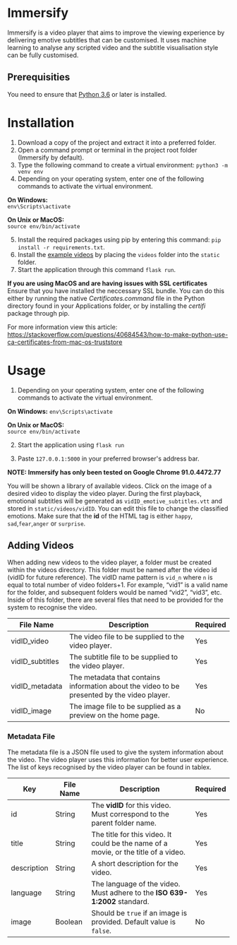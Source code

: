 # Immersify

Immersify is a video player that aims to improve the viewing experience by delivering emotive subtitles that can be customised. It uses machine learning to analyse any scripted video and the subtitle visualisation style can be fully customised.

## Prerequisities

You need to ensure that [Python 3.6](https://www.python.org/downloads/) or later is installed.

# Installation

1. Download a copy of the project and extract it into a preferred folder.
2. Open a command prompt or terminal in the project root folder (Immersify by default).
3. Type the following command to create a virtual environment: `python3 -m venv env`
4. Depending on your operating system, enter one of the following commands to activate the virtual environment.

**On Windows:**  
`env\Scripts\activate`

**On Unix or MacOS:**  
`source env/bin/activate`

5. Install the required packages using pip by entering this command: `pip install -r requirements.txt`.
6. Install the [example videos](https://github.com/jakub100ful/Immersify/releases/tag/1.0) by placing the `videos` folder into the `static` folder.
7. Start the application through this command `flask run`.

**If you are using MacOS and are having issues with SSL certificates**  
Ensure that you have installed the neccessary SSL bundle. You can do this either by running the native _Certificates.command_ file in the Python directory found in your Applications folder, or by installing the _certifi_ package through pip.

For more information view this article: https://stackoverflow.com/questions/40684543/how-to-make-python-use-ca-certificates-from-mac-os-truststore

# Usage

1. Depending on your operating system, enter one of the following commands to activate the virtual environment.

**On Windows:**
`env\Scripts\activate`

**On Unix or MacOS:**  
`source env/bin/activate`

2. Start the application using `flask run`

3. Paste `127.0.0.1:5000` in your preferred browser's address bar.

**NOTE: Immersify has only been tested on Google Chrome 91.0.4472.77**

You will be shown a library of available videos. Click on the image of a desired video to display the video player. During the first playback, emotional subtitles will be generated as `vidID_emotive_subtitles.vtt` and stored in `static/videos/vidID`. You can edit this file to change the classified emotions. Make sure that the **id** of the HTML tag is either `happy`, `sad`,`fear`,`anger` or `surprise`.

## Adding Videos

When adding new videos to the video player, a folder must be created within the videos directory. This folder must be named after the video id (vidID for future reference). The vidID name pattern is `vid_n` where `n` is equal to total number of video folders+1. For example, “vid1” is a valid name for the folder, and subsequent folders would be named “vid2”, “vid3”, etc. Inside of this folder, there are several files that need to be provided for the system to recognise the video.

| File Name       | Description                                                                                 | Required |
| --------------- | ------------------------------------------------------------------------------------------- | -------- |
| vidID_video     | The video file to be supplied to the video player.                                          | Yes      |
| vidID_subtitles | The subtitle file to be supplied to the video player.                                       | Yes      |
| vidID_metadata  | The metadata that contains information about the video to be presented by the video player. | Yes      |
| vidID_image     | The image file to be supplied as a preview on the home page.                                | No       |

### Metadata File

The metadata file is a JSON file used to give the system information about the video. The video player uses this information for better user experience. The list of keys recognised by the video player can be found in tablex.

| Key         | File Name | Description                                                                         | Required |
| ----------- | --------- | ----------------------------------------------------------------------------------- | -------- |
| id          | String    | The **vidID** for this video. Must correspond to the parent folder name.            | Yes      |
| title       | String    | The title for this video. It could be the name of a movie, or the title of a video. | Yes      |
| description | String    | A short description for the video.                                                  | Yes      |
| language    | String    | The language of the video. Must adhere to the **ISO 639-1:2002** standard.          | Yes      |
| image       | Boolean   | Should be `true` if an image is provided. Default value is `false`.                 | No       |
